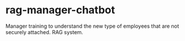 # rag-manager-chatbot
Manager training to understand the new type of employees that are not securely attached.  RAG system. 
